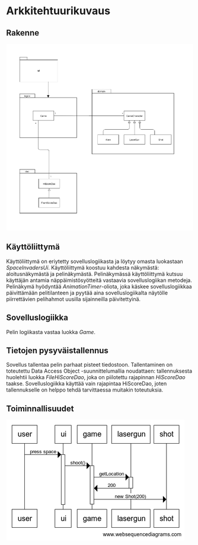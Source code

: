 # Arkkitehtuurikuvaus

## Rakenne
![Luokka- ja pakkauskaavio](https://raw.githubusercontent.com/behindthegroove/ot-harjoitustyo-s20/master/dokumentaatio/kuvat/luokkajapakkauskaavio.png)

## Käyttöliittymä

Käyttöliittymä on eriytetty sovelluslogiikasta ja löytyy omasta luokastaan _SpaceInvadersUi_. Käyttöliittymä koostuu kahdesta näkymästä: aloitusnäkymästä ja pelinäkymästä. Pelinäkymässä käyttöliittymä kutsuu käyttäjän antamia näppäimistösyötteitä vastaavia sovelluslogiikan metodeja. Pelinäkymä hyödyntää _AnimationTimer_-oliota, joka käskee sovelluslogiikkaa päivittämään pelitilanteen ja pyytää aina sovelluslogiikalta näytölle piirrettävien pelihahmot uusilla sijainneilla päivitettyinä.

## Sovelluslogiikka

Pelin logiikasta vastaa luokka _Game_.

## Tietojen pysyväistallennus

Sovellus tallentaa pelin parhaat pisteet tiedostoon. Tallentaminen on toteutettu Data Access Object -suunnittelumallia noudattaen: tallennuksesta huolehtii luokka _FileHiScoreDao_, joka on piilotettu rajapinnan _HiScoreDao_ taakse. Sovelluslogiikka käyttää vain rajapintaa HiScoreDao, joten tallennukselle on helppo tehdä tarvittaessa muitakin toteutuksia.

## Toiminnallisuudet
![Sekvenssikaavio](https://raw.githubusercontent.com/behindthegroove/ot-harjoitustyo-s20/master/dokumentaatio/kuvat/sekvenssikaavio1.png)
